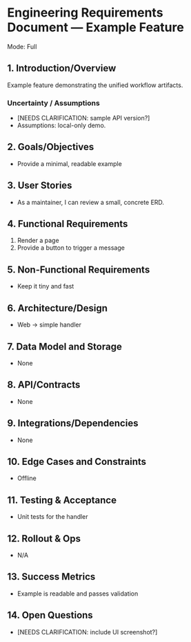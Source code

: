 # Engineering Requirements Document — Example Feature

Mode: Full

## 1. Introduction/Overview

Example feature demonstrating the unified workflow artifacts.

### Uncertainty / Assumptions

- [NEEDS CLARIFICATION: sample API version?]
- Assumptions: local-only demo.

## 2. Goals/Objectives

- Provide a minimal, readable example

## 3. User Stories

- As a maintainer, I can review a small, concrete ERD.

## 4. Functional Requirements

1. Render a page
2. Provide a button to trigger a message

## 5. Non-Functional Requirements

- Keep it tiny and fast

## 6. Architecture/Design

- Web → simple handler

## 7. Data Model and Storage

- None

## 8. API/Contracts

- None

## 9. Integrations/Dependencies

- None

## 10. Edge Cases and Constraints

- Offline

## 11. Testing & Acceptance

- Unit tests for the handler

## 12. Rollout & Ops

- N/A

## 13. Success Metrics

- Example is readable and passes validation

## 14. Open Questions

- [NEEDS CLARIFICATION: include UI screenshot?]
